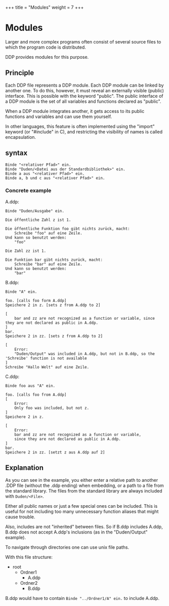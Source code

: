 +++
title = "Modules"
weight = 7
+++

# Modules

Larger and more complex programs often consist of several source files to which the program code is distributed.

DDP provides modules for this purpose.

## Principle

Each DDP file represents a DDP module.
Each DDP module can be linked by another one.
To do this, however, it must reveal an externally visible (public) interface.
This is possible with the keyword "public".
The public interface of a DDP module is the set of all variables and functions declared as "public".

When a DDP module integrates another, it gets access to its public functions and variables and can use them yourself.

In other languages, this feature is often implemented using the "import" keyword (or "#include" in C), and restricting the visibility of names is called encapsulation.

## syntax

```ddp
Binde "<relativer Pfad>" ein.
Binde "Duden/<Datei aus der Standardbibliothek>" ein.
Binde a aus "<relativer Pfad>" ein.
Binde a, b und c aus "<relativer Pfad>" ein.
```

### Concrete example
A.ddp:
```ddp
Binde "Duden/Ausgabe" ein.

Die öffentliche Zahl z ist 1.

Die öffentliche Funktion foo gibt nichts zurück, macht:
	Schreibe "foo" auf eine Zeile.
Und kann so benutzt werden:
	"foo"

Die Zahl zz ist 1.

Die Funktion bar gibt nichts zurück, macht:
	Schreibe "bar" auf eine Zeile.
Und kann so benutzt werden:
	"bar"
```

B.ddp:
```ddp
Binde "A" ein.

foo. [calls foo form A.ddp]
Speichere 2 in z. [sets z from A.ddp to 2]

[
	bar and zz are not recognized as a function or variable, since they are not declared as public in A.ddp.
]
bar. 
Speichere 2 in zz. [sets z from A.ddp to 2]

[
	Error:
	"Duden/Output" was included in A.ddp, but not in B.ddp, so the 'Schreibe' function is not available
]
Schreibe "Hallo Welt" auf eine Zeile.
```

C.ddp:
```ddp
Binde foo aus "A" ein.

foo. [calls foo from A.ddp]
[
	Error:
	Only foo was included, but not z.
]
Speichere 2 in z.

[
	Error:
	bar and zz are not recognized as a function or variable,
	since they are not declared as public in A.ddp.
]
bar. 
Speichere 2 in zz. [setzt z aus A.ddp auf 2]
```

## Explanation

As you can see in the example, you either enter a relative path to another .DDP file (without the .ddp ending) when embedding, or a path to a file from the standard library. The files from the standard library are always included with `Duden/<File>`.

Either all public names or just a few special ones can be included.
This is useful for not including too many unnecessary function aliases that might cause trouble.

Also, includes are not "inherited" between files.
So if B.ddp includes A.ddp, B.ddp does not accept A.ddp's inclusions (as in the "Duden/Output" example).

To navigate through directories one can use unix file paths.

With this file structure:
- root
	- Ordner1
		- A.ddp
	- Ordner2
		- B.ddp

B.ddp would have to contain `Binde "../Ordner1/A" ein.` to include A.ddp.